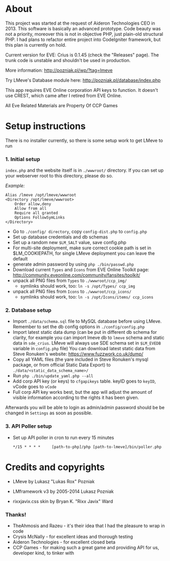 <h1>About</h1>

This project was started at the request of Aideron Technologies CEO in 2013. This software is basically an advanced prototype.
Code beauty was not a priority, moreover this is not in objective PHP, just plain-old structural PHP.
I had plans to refactor entire project into CodeIgniter framework, but this plan is currently on hold.

Current version for EVE: Crius is 0.1.45 (check the "Releases" page). The trunk code is unstable and shouldn't be used in production.

More information: http://pozniak.pl/wp/?tag=lmeve

Try LMeve's Database module here: http://pozniak.pl/database/index.php

This app requires EVE Online corporation API keys to function. It doesn't use CREST, which came after I retired from EVE Online.

All Eve Related Materials are Property Of CCP Games

<h1>Setup instructions</h1>

There is no installer currently, so there is some setup work to get LMeve to run

<h3>1. Initial setup</h3>

`index.php` and the website itself is in `./wwwroot/` directory. If you can set up your webserver root to this directory, please do so.

*Example:*

```
Alias /lmeve /opt/lmeve/wwwroot
<Directory /opt/lmeve/wwwroot>
    Order allow,deny
    Allow from all
    Require all granted
    Options FollowSymLinks
</Directory>
```

* Go to `./config/ directory`, copy `config-dist.php` to `config.php`
* Set up database credentials and db schemas
* Set up a random new `$LM_SALT` value, save config.php
* For multi-site deployment, make sure correct cookie path is set in $LM_COOKIEPATH, for single LMeve deployment you can leave the default
* generate admin password by using `php ./bin/passwd.php`
* Download current `Types` and `Icons` from EVE Online Toolkit page: http://community.eveonline.com/community/fansites/toolkit/
* unpack all PNG files from `Types` to `./wwwroot/ccp_img/`
  * symlinks should work, too: `ln -s /opt/Types/ ccp_img`
* unpack all PNG files from `Icons` to `./wwwroot/ccp_icons/`
  * symlinks should work, too: `ln -s /opt/Icons/items/ ccp_icons`

<h3>2. Database setup</h3>

* Import `./data/schema.sql` file to MySQL database before using LMeve. Remember to set the db config options in `./config/config.php`
* Import latest static data dump (can be put in different db schema for clarity, for example you can import lmeve db to `lmeve` schema and static data in `sde_crius`. LMeve will always use SDE schema set in `$LM_EVEDB` variable in `config.php` file)
You can download latest static data from Steve Ronuken's website: https://www.fuzzwork.co.uk/dump/
* Copy all YAML files (the yare included in Steve Ronuken's mysql package, or from official Static Data Export) to `./data/<static_data_schema_name>/`
* Run `php ./bin/update_yaml.php --all`
* Add corp API key (or keys) to `cfgapikeys` table. keyID goes to `keyID`, vCode goes to `vCode`
* Full corp API key works best, but the app will adjust the amount of visible information according to the rights it has been given.

Afterwards you will be able to login as admin/admin
password should be be changed in `Settings` as soon as possible.

<h3>3. API Poller setup</h3>

* Set up API poller in cron to run every 15 minutes

  `*/15 * * * * 	[path-to-php]/php [path-to-lmeve]/bin/poller.php`
  
<h1>Credits and copyrights</h1>

* LMeve by Lukasz "Lukas Rox" Pozniak

* LMframework v3 by 2005-2014 Lukasz Pozniak

* rixxjavix.css skin by Bryan K. "Rixx Javix" Ward

<h3>Thanks!</h3>

* TheAhmosis and Razeu - it's their idea that I had the pleasure to wrap in code
* Crysis McNally - for excellent ideas and thorough testing
* Aideron Technologies - for excellent closed beta
* CCP Games - for making such a great game and providing API for us, developer kind, to tinker with